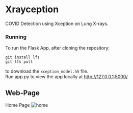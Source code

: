 # Xrayception
 COVID Detection using Xception on Lung X-rays.

### Running
 To run the Flask App, after cloning the repository: 
```
git install lfs
git lfs pull
```
 to download the `xception_model.h5` file.\
 Run app.py to view the app locally at http://127.0.0.1:5000/

## Web-Page 
Home Page
![home](https://github.com/user-attachments/assets/dbaac90f-3c88-488d-b380-126874e7c6dd)
